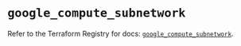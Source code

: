 # `google_compute_subnetwork`

Refer to the Terraform Registry for docs: [`google_compute_subnetwork`](https://registry.terraform.io/providers/hashicorp/google/6.34.0/docs/resources/compute_subnetwork).
